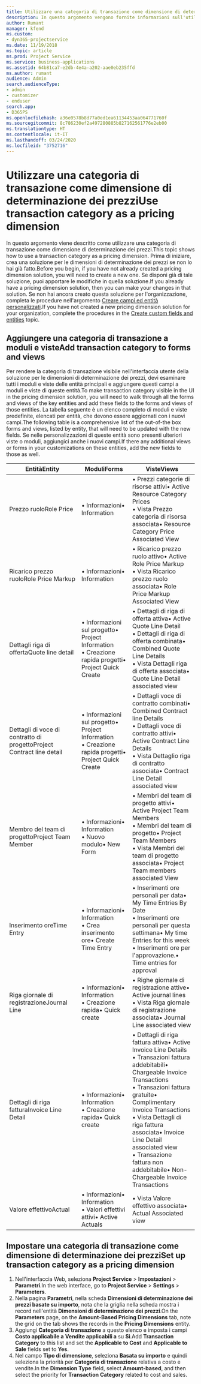 ```yaml
---
title: Utilizzare una categoria di transazione come dimensione di determinazione dei prezzi
description: In questo argomento vengono fornite informazioni sull'utilizzo di una categoria di transazione come dimensione di determinazione dei prezzi.
author: Rumant
manager: kfend
ms.custom:
- dyn365-projectservice
ms.date: 11/19/2018
ms.topic: article
ms.prod: Project Service
ms.service: business-applications
ms.assetid: 64b81ca7-e2db-4e4a-a202-aae0eb235ffd
ms.author: rumant
audience: Admin
search.audienceType:
- admin
- customizer
- enduser
search.app:
- D365PS
ms.openlocfilehash: a36e0578b8d77a0ed1ea61134453aa064771760f
ms.sourcegitcommit: 8c786230ef2a497280885b827162561776e2eb00
ms.translationtype: HT
ms.contentlocale: it-IT
ms.lasthandoff: 03/24/2020
ms.locfileid: "3752716"
---
```

# <a name="use-transaction-category-as-a-pricing-dimension"></a><span data-ttu-id="a8334-103">Utilizzare una categoria di transazione come dimensione di determinazione dei prezzi</span><span class="sxs-lookup"><span data-stu-id="a8334-103">Use transaction category as a pricing dimension</span></span>
<span data-ttu-id="a8334-104">In questo argomento viene descritto come utilizzare una categoria di transazione come dimensione di determinazione dei prezzi.</span><span class="sxs-lookup"><span data-stu-id="a8334-104">This topic shows how to use a transaction category as a pricing dimension.</span></span> <span data-ttu-id="a8334-105">Prima di iniziare, crea una soluzione per le dimensioni di determinazione dei prezzi se non lo hai già fatto.</span><span class="sxs-lookup"><span data-stu-id="a8334-105">Before you begin, if you have not already created a pricing dimension solution, you will need to create a new one.</span></span> <span data-ttu-id="a8334-106">Se disponi già di tale soluzione, puoi apportare le modifiche in quella soluzione.</span><span class="sxs-lookup"><span data-stu-id="a8334-106">If you already have a pricing dimension solution, then you can make your changes in that solution.</span></span> <span data-ttu-id="a8334-107">Se non hai ancora creato questa soluzione per l'organizzazione, completa le procedure nell'argomento [Creare campi ed entità personalizzati](create-custom-fields-entities.md).</span><span class="sxs-lookup"><span data-stu-id="a8334-107">If you have not created a new pricing dimension solution for your organization, complete the procedures in the [Create custom fields and entities](create-custom-fields-entities.md) topic.</span></span>

## <a name="add-transaction-category-to-forms-and-views"></a><span data-ttu-id="a8334-108">Aggiungere una categoria di transazione a moduli e viste</span><span class="sxs-lookup"><span data-stu-id="a8334-108">Add transaction category to forms and views</span></span>
<span data-ttu-id="a8334-109">Per rendere la categoria di transazione visibile nell'interfaccia utente della soluzione per le dimensioni di determinazione dei prezzi, devi esaminare tutti i moduli e viste delle entità principali e aggiungere questi campi a moduli e viste di queste entità.</span><span class="sxs-lookup"><span data-stu-id="a8334-109">To make transaction category visible in the UI in the pricing dimension solution, you will need to walk through all the forms and views of the key entities and add these fields to the forms and views of those entities.</span></span>
<span data-ttu-id="a8334-110">La tabella seguente è un elenco completo di moduli e viste predefinite, elencati per entità, che devono essere aggiornati con i nuovi campi.</span><span class="sxs-lookup"><span data-stu-id="a8334-110">The following table is a comprehensive list of the out-of-the box forms and views, listed by entity, that will need to be updated with the new fields.</span></span> <span data-ttu-id="a8334-111">Se nelle personalizzazioni di queste entità sono presenti ulteriori viste o moduli, aggiungici anche i nuovi campi.</span><span class="sxs-lookup"><span data-stu-id="a8334-111">If there any additional views or forms in your customizations on these entities, add the new fields to those as well.</span></span>

|  <span data-ttu-id="a8334-112">Entità</span><span class="sxs-lookup"><span data-stu-id="a8334-112">Entity</span></span>        | <span data-ttu-id="a8334-113">Moduli</span><span class="sxs-lookup"><span data-stu-id="a8334-113">Forms</span></span>     |<span data-ttu-id="a8334-114">Viste</span><span class="sxs-lookup"><span data-stu-id="a8334-114">Views</span></span>        |
| ------------------------------|---------------------------------|----------------------------------|
|  <span data-ttu-id="a8334-115">Prezzo ruolo</span><span class="sxs-lookup"><span data-stu-id="a8334-115">Role Price</span></span>|<span data-ttu-id="a8334-116">• Informazioni</span><span class="sxs-lookup"><span data-stu-id="a8334-116">• Information</span></span> |<span data-ttu-id="a8334-117">• Prezzi categorie di risorse attivi</span><span class="sxs-lookup"><span data-stu-id="a8334-117">• Active Resource Category Prices</span></span><br> <span data-ttu-id="a8334-118">• Vista Prezzo categoria di risorsa associata</span><span class="sxs-lookup"><span data-stu-id="a8334-118">• Resource Category Price Associated View</span></span>|
|  <span data-ttu-id="a8334-119">Ricarico prezzo ruolo</span><span class="sxs-lookup"><span data-stu-id="a8334-119">Role Price Markup</span></span>|<span data-ttu-id="a8334-120">• Informazioni</span><span class="sxs-lookup"><span data-stu-id="a8334-120">• Information</span></span>|<span data-ttu-id="a8334-121">• Ricarico prezzo ruolo attivo</span><span class="sxs-lookup"><span data-stu-id="a8334-121">• Active Role Price Markup</span></span><br><span data-ttu-id="a8334-122">• Vista Ricarico prezzo ruolo associata</span><span class="sxs-lookup"><span data-stu-id="a8334-122">• Role Price Markup Associated View</span></span>|
|  <span data-ttu-id="a8334-123">Dettagli riga di offerta</span><span class="sxs-lookup"><span data-stu-id="a8334-123">Quote line detail</span></span>|<span data-ttu-id="a8334-124">• Informazioni sul progetto</span><span class="sxs-lookup"><span data-stu-id="a8334-124">• Project Information</span></span><br><span data-ttu-id="a8334-125">• Creazione rapida progetti</span><span class="sxs-lookup"><span data-stu-id="a8334-125">• Project Quick Create</span></span>|<span data-ttu-id="a8334-126">• Dettagli di riga di offerta attiva</span><span class="sxs-lookup"><span data-stu-id="a8334-126">• Active Quote Line Detail</span></span><br><span data-ttu-id="a8334-127">• Dettagli di riga di offerta combinata</span><span class="sxs-lookup"><span data-stu-id="a8334-127">• Combined Quote Line Details</span></span><br><span data-ttu-id="a8334-128">• Vista Dettagli riga di offerta associata</span><span class="sxs-lookup"><span data-stu-id="a8334-128">• Quote Line Detail associated view</span></span>|
|  <span data-ttu-id="a8334-129">Dettagli di voce di contratto di progetto</span><span class="sxs-lookup"><span data-stu-id="a8334-129">Project Contract line detail</span></span>|<span data-ttu-id="a8334-130">• Informazioni sul progetto</span><span class="sxs-lookup"><span data-stu-id="a8334-130">• Project Information</span></span><br><span data-ttu-id="a8334-131">• Creazione rapida progetti</span><span class="sxs-lookup"><span data-stu-id="a8334-131">• Project Quick Create</span></span>|<span data-ttu-id="a8334-132">• Dettagli voce di contratto combinati</span><span class="sxs-lookup"><span data-stu-id="a8334-132">• Combined Contract line Details</span></span><br><span data-ttu-id="a8334-133">• Dettagli voce di contratto attivi</span><span class="sxs-lookup"><span data-stu-id="a8334-133">• Active Contract Line Details</span></span><br><span data-ttu-id="a8334-134">• Vista Dettaglio riga di contratto associata</span><span class="sxs-lookup"><span data-stu-id="a8334-134">• Contract Line Detail associated view</span></span>|
|  <span data-ttu-id="a8334-135">Membro del team di progetto</span><span class="sxs-lookup"><span data-stu-id="a8334-135">Project Team Member</span></span>|<span data-ttu-id="a8334-136">• Informazioni</span><span class="sxs-lookup"><span data-stu-id="a8334-136">• Information</span></span><br><span data-ttu-id="a8334-137">• Nuovo modulo</span><span class="sxs-lookup"><span data-stu-id="a8334-137">• New Form</span></span>|<span data-ttu-id="a8334-138">• Membri del team di progetto attivi</span><span class="sxs-lookup"><span data-stu-id="a8334-138">• Active Project Team Members</span></span><br><span data-ttu-id="a8334-139">• Membri del team di progetto</span><span class="sxs-lookup"><span data-stu-id="a8334-139">• Project Team Members</span></span><br><span data-ttu-id="a8334-140">• Vista Membri del team di progetto associata</span><span class="sxs-lookup"><span data-stu-id="a8334-140">• Project Team members associated View</span></span>|
|  <span data-ttu-id="a8334-141">Inserimento ore</span><span class="sxs-lookup"><span data-stu-id="a8334-141">Time Entry</span></span>|<span data-ttu-id="a8334-142">• Informazioni</span><span class="sxs-lookup"><span data-stu-id="a8334-142">• Information</span></span><br><span data-ttu-id="a8334-143">• Crea inserimento ore</span><span class="sxs-lookup"><span data-stu-id="a8334-143">• Create Time Entry</span></span>|<span data-ttu-id="a8334-144">• Inserimenti ore personali per data</span><span class="sxs-lookup"><span data-stu-id="a8334-144">• My Time Entries By Date</span></span><br><span data-ttu-id="a8334-145">• Inserimenti ore personali per questa settimana</span><span class="sxs-lookup"><span data-stu-id="a8334-145">• My time Entries for this week</span></span><br><span data-ttu-id="a8334-146">• Inserimenti ore per l'approvazione.</span><span class="sxs-lookup"><span data-stu-id="a8334-146">• Time entries for approval</span></span>|
|  <span data-ttu-id="a8334-147">Riga giornale di registrazione</span><span class="sxs-lookup"><span data-stu-id="a8334-147">Journal Line</span></span>|<span data-ttu-id="a8334-148">• Informazioni</span><span class="sxs-lookup"><span data-stu-id="a8334-148">• Information</span></span><br><span data-ttu-id="a8334-149">• Creazione rapida</span><span class="sxs-lookup"><span data-stu-id="a8334-149">• Quick create</span></span>|<span data-ttu-id="a8334-150">• Righe giornale di registrazione attive</span><span class="sxs-lookup"><span data-stu-id="a8334-150">• Active journal lines</span></span><br><span data-ttu-id="a8334-151">• Vista Riga giornale di registrazione associata</span><span class="sxs-lookup"><span data-stu-id="a8334-151">• Journal Line associated view</span></span>|
|  <span data-ttu-id="a8334-152">Dettagli di riga fattura</span><span class="sxs-lookup"><span data-stu-id="a8334-152">Invoice Line Detail</span></span>|<span data-ttu-id="a8334-153">• Informazioni</span><span class="sxs-lookup"><span data-stu-id="a8334-153">• Information</span></span><br><span data-ttu-id="a8334-154">• Creazione rapida</span><span class="sxs-lookup"><span data-stu-id="a8334-154">• Quick create</span></span>|<span data-ttu-id="a8334-155">• Dettagli di riga fattura attiva</span><span class="sxs-lookup"><span data-stu-id="a8334-155">• Active Invoice Line Details</span></span><br><span data-ttu-id="a8334-156">• Transazioni fattura addebitabili</span><span class="sxs-lookup"><span data-stu-id="a8334-156">• Chargeable Invoice Transactions</span></span><br><span data-ttu-id="a8334-157">• Transazioni fattura gratuite</span><span class="sxs-lookup"><span data-stu-id="a8334-157">• Complimentary Invoice Transactions</span></span><br><span data-ttu-id="a8334-158">• Vista Dettagli di riga fattura associata</span><span class="sxs-lookup"><span data-stu-id="a8334-158">• Invoice Line Detail associated view</span></span><br><span data-ttu-id="a8334-159">• Transazione fattura non addebitabile</span><span class="sxs-lookup"><span data-stu-id="a8334-159">• Non-Chargeable Invoice Transactions</span></span>|
|  <span data-ttu-id="a8334-160">Valore effettivo</span><span class="sxs-lookup"><span data-stu-id="a8334-160">Actual</span></span>|<span data-ttu-id="a8334-161">• Informazioni</span><span class="sxs-lookup"><span data-stu-id="a8334-161">• Information</span></span><br><span data-ttu-id="a8334-162">• Valori effettivi attivi</span><span class="sxs-lookup"><span data-stu-id="a8334-162">• Active Actuals</span></span>|<span data-ttu-id="a8334-163">• Vista Valore effettivo associata</span><span class="sxs-lookup"><span data-stu-id="a8334-163">• Actual Associated view</span></span>|

## <a name="set-up-transaction-category-as-a-pricing-dimension"></a><span data-ttu-id="a8334-164">Impostare una categoria di transazione come dimensione di determinazione dei prezzi</span><span class="sxs-lookup"><span data-stu-id="a8334-164">Set up transaction category as a pricing dimension</span></span>

1. <span data-ttu-id="a8334-165">Nell'interfaccia Web, seleziona **Project Service** > **Impostazioni** > **Parametri**.</span><span class="sxs-lookup"><span data-stu-id="a8334-165">In the web interface, go to **Project Service** > **Settings** > **Parameters**.</span></span> 
2. <span data-ttu-id="a8334-166">Nella pagina **Parametri**, nella scheda **Dimensioni di determinazione dei prezzi basate su importo**, nota che la griglia nella scheda mostra i record nell'entità **Dimensioni di determinazione dei prezzi**.</span><span class="sxs-lookup"><span data-stu-id="a8334-166">On the **Parameters** page, on the **Amount-Based Pricing Dimensions** tab, note the grid on the tab shows the records in the **Pricing Dimensions** entity.</span></span>
3. <span data-ttu-id="a8334-167">Aggiungi **Categoria di transazione** a questo elenco e imposta i campi **Costo applicabile a** **Vendite applicabili a** su **Sì**.</span><span class="sxs-lookup"><span data-stu-id="a8334-167">Add **Transaction Category** to this list and set the **Applicable to Cost** and **Applicable to Sale** fields set to **Yes**.</span></span>
4. <span data-ttu-id="a8334-168">Nel campo **Tipo di dimensione**, seleziona **Basata su importo** e quindi seleziona la priorità per **Categoria di transazione** relativa a costo e vendite.</span><span class="sxs-lookup"><span data-stu-id="a8334-168">In the **Dimension Type** field, select **Amount-based**, and then select the priority for **Transaction Category** related to cost and sales.</span></span>
